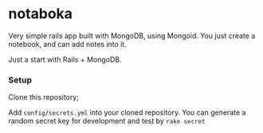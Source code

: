 # notaboka

Very simple rails app built with MongoDB, using Mongoid. You just create a notebook, and can add notes into it.

Just a start with Rails + MongoDB.

### Setup

Clone this repository;

Add `config/secrets.yml` into your cloned repository. You can generate a random secret key for development and test by `rake secret`

